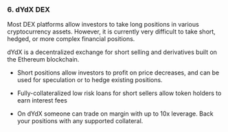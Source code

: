 ### 6. dYdX DEX

Most DEX platforms allow investors to take long positions in various cryptocurrency assets. However, it is currently very difficult to take short, hedged, or more complex financial positions.

dYdX is a decentralized exchange for short selling and derivatives built on the Ethereum blockchain.

- Short positions allow investors to profit on price decreases, and can be used for speculation or to hedge existing positions.

- Fully-collateralized low risk loans for short sellers allow token holders to earn interest fees

- On dYdX someone can trade on margin with up to 10x leverage. Back your positions with any supported collateral.
